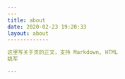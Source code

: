 ```yaml
---
---
title: about
date: 2020-02-23 19:20:33
layout: about
-------------

这里写关于页的正文，支持 Markdown, HTML 
姚军

---
```

